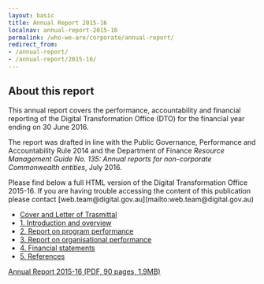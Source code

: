 ```yaml
---
layout: basic
title: Annual Report 2015-16
localnav: annual-report-2015-16
permalink: /who-we-are/corporate/annual-report/
redirect_from: 
- /annual-report/
- /annual-report/2015-16/
---
```


## About this report

This annual report covers the performance, accountability and financial reporting of the Digital Transformation Office (DTO) for the financial year ending on 30 June 2016.

The report was drafted in line with the Public Governance, Performance and Accountability Rule 2014 and the Department of Finance *Resource Management Guide No. 135: Annual reports for non-corporate Commonwealth entities*, July 2016.

<p class="callout" markdown="1">
Please find below a full HTML version of the Digital Transformation Office 2015-16. If you are having trouble accessing the content of this publication please contact [web.team@digital.gov.au](mailto:web.team@digital.gov.au)
</p>

- [Cover and Letter of Trasmittal](/who-we-are/corporate/annual-report/2015-16/cover-letter/)
- [1. Introduction and overview](/who-we-are/corporate/annual-report/2015-16/1-introduction/)
- [2. Report on program performance](/who-we-are/corporate/annual-report/2015-16/2-program-performance/)
- [3. Report on organisational performance](/who-we-are/corporate/annual-report/2015-16/3-organisational-performance/)
- [4. Financial statements](/who-we-are/corporate/annual-report/2015-16/4-financial-statements/)
- [5. References](/who-we-are/corporate/annual-report/2015-16/references/)


[Annual Report 2015-16 (PDF, 90 pages, 1.9MB)](/files/dto-annual-report-2015-16.pdf)
